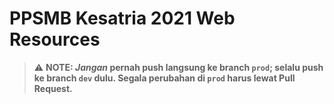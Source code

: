 # PPSMB Kesatria 2021 Web Resources

> :warning: **NOTE: *Jangan* pernah push langsung ke branch `prod`; selalu push ke branch `dev` dulu. Segala perubahan di `prod` harus lewat Pull Request.**
